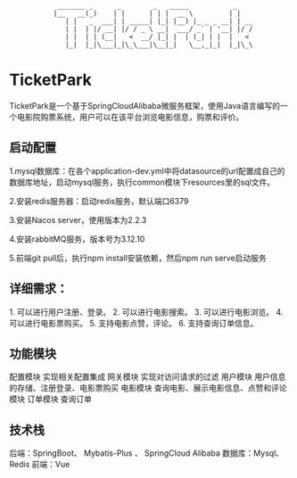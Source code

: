                 _______ _      _        _   _____           _    
               |__   __(_)    | |      | | |  __ \         | |   
                  | |   _  ___| | _____| |_| |__) |_ _ _ __| | __
                  | |  | |/ __| |/ / _ \ __|  ___/ _` | '__| |/ /
                  | |  | | (__|   <  __/ |_| |  | (_| | |  |   < 
                  |_|  |_|\___|_|\_\___|\__|_|   \__,_|_|  |_|\_\
<h1>TicketPark</h1>
TicketPark是一个基于SpringCloudAlibaba微服务框架，使用Java语言编写的一个电影院购票系统，用户可以在该平台浏览电影信息，购票和评价。

<h2>启动配置</h2>
1.mysql数据库：在各个application-dev.yml中将datasource的url配置成自己的数据库地址，启动mysql服务，执行common模块下resources里的sql文件。

2.安装redis服务器：启动redis服务，默认端口6379

3.安装Nacos server，使用版本为2.2.3

4.安装rabbitMQ服务，版本号为3.12.10

5.前端git pull后，执行npm install安装依赖，然后npm run serve启动服务


<h2>详细需求：</h2>
1.	可以进行用户注册、登录。
2.	可以进行电影搜索。
3.	可以进行电影浏览。
4.	可以进行电影票购买。
5.	支持电影点赞，评论。
6.	支持查询订单信息。

<h2>功能模块</h2>
配置模块
  实现相关配置集成
网关模块
  实现对访问请求的过滤
用户模块
用户信息的存储、注册登录、电影票购买
电影模块
  查询电影、展示电影信息、点赞和评论模块
订单模块
 查询订单

<h2>技术栈</h2>
后端：SpringBoot、 Mybatis-Plus 、 SpringCloud Alibaba
数据库：Mysql、Redis
前端：Vue


